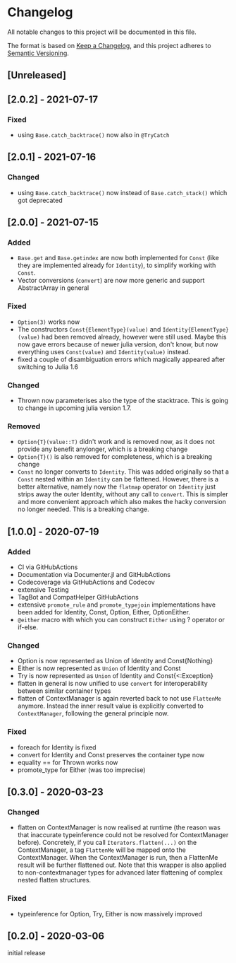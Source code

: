 # Changelog
All notable changes to this project will be documented in this file.

The format is based on [Keep a Changelog](https://keepachangelog.com/en/1.0.0/),
and this project adheres to [Semantic Versioning](https://semver.org/spec/v2.0.0.html).

## [Unreleased]

## [2.0.2] - 2021-07-17
### Fixed
- using `Base.catch_backtrace()` now also in `@TryCatch`

## [2.0.1] - 2021-07-16
### Changed
- using `Base.catch_backtrace()` now instead of `Base.catch_stack()` which got deprecated

## [2.0.0] - 2021-07-15
### Added
- `Base.get` and `Base.getindex` are now both implemented for `Const` (like they are implemented already for `Identity`), to simplify working with `Const`.
- Vector conversions (`convert`) are now more generic and support AbstractArray in general 

### Fixed
- `Option(3)` works now
- The constructors `Const{ElementType}(value)` and `Identity{ElementType}(value)` had been removed already, however were still used. Maybe this now gave errors because of newer julia version, don't know, but now everything uses `Const(value)` and `Identity(value)` instead.
- fixed a couple of disambiguation errors which magically appeared after switching to Julia 1.6

### Changed
- Thrown now parameterises also the type of the stacktrace. This is going to change in upcoming julia version 1.7.

### Removed
- `Option{T}(value::T)` didn't work and is removed now, as it does not provide any benefit anylonger, which is a breaking change
- `Option{T}()` is also removed for completeness, which is a breaking change
- `Const` no longer converts to `Identity`. This was added originally so that a `Const` nested within an `Identity` can be flattened. However, there is a better alternative, namely now the `flatmap` operator on `Identity` just strips away the outer Identity, without any call to `convert`. This is simpler and more convenient approach which also makes the hacky conversion no longer needed. This is a breaking change.

## [1.0.0] - 2020-07-19
### Added
- CI via GitHubActions
- Documentation via Documenter.jl and GitHubActions
- Codecoverage via GitHubActions and Codecov
- extensive Testing
- TagBot and CompatHelper GitHubActions
- extensive `promote_rule` and `promote_typejoin` implementations have been added for Identity,
  Const, Option, Either, OptionEither.
- `@either` macro with which you can construct `Either` using ? operator or if-else.

### Changed
- Option is now represented as Union of Identity and Const{Nothing}
- Either is now represented as `Union` of Identity and Const
- Try is now represented as `Union` of Identity and Const{<:Exception}
- flatten in general is now unified to use `convert` for interoperability between similar
  container types
- flatten of ContextManager is again reverted back to not use `FlattenMe` anymore. Instead the
  inner result value is explicitly converted to `ContextManager`, following the general principle
  now.

### Fixed
- foreach for Identity is fixed
- convert for Identity and Const preserves the container type now
- equality == for Thrown works now
- promote_type for Either (was too imprecise)

## [0.3.0] - 2020-03-23
### Changed
- flatten on ContextManager is now realised at runtime (the reason was that inaccurate typeinference could not be resolved for ContextManager before). Concretely, if you call `Iterators.flatten(...)` on the ContextManager, a tag `FlattenMe` will be mapped onto the ContextManager. When the ContextManager is run, then a FlattenMe result will be further flattened out. Note that this wrapper is also applied to non-contextmanager types for advanced later flattening of complex nested flatten structures.

### Fixed
- typeinference for Option, Try, Either is now massively improved

## [0.2.0] - 2020-03-06

initial release
